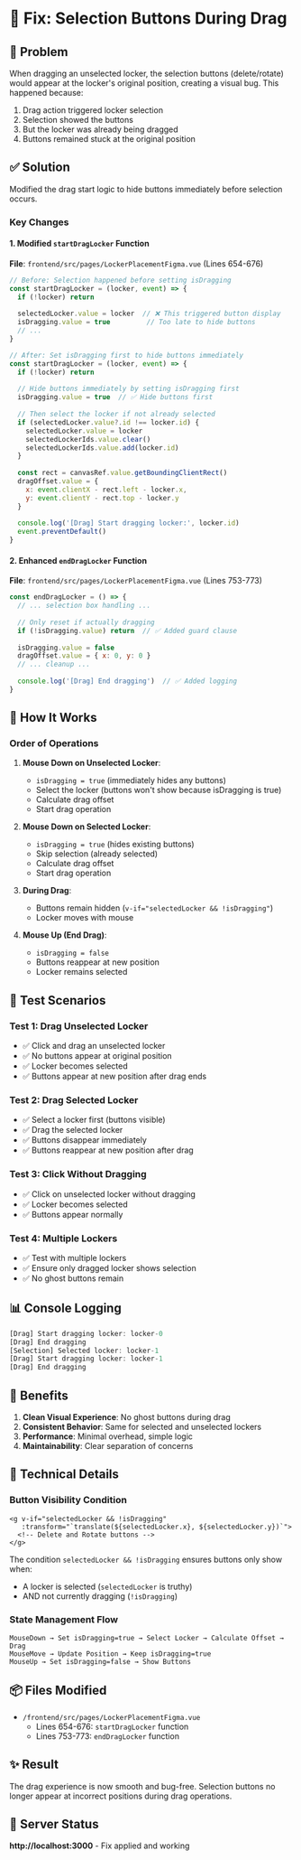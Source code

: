 # 🔧 Fix: Selection Buttons During Drag

## 🐛 Problem
When dragging an unselected locker, the selection buttons (delete/rotate) would appear at the locker's original position, creating a visual bug. This happened because:
1. Drag action triggered locker selection
2. Selection showed the buttons
3. But the locker was already being dragged
4. Buttons remained stuck at the original position

## ✅ Solution
Modified the drag start logic to hide buttons immediately before selection occurs.

### Key Changes

#### 1. Modified `startDragLocker` Function
**File**: `frontend/src/pages/LockerPlacementFigma.vue` (Lines 654-676)

```javascript
// Before: Selection happened before setting isDragging
const startDragLocker = (locker, event) => {
  if (!locker) return
  
  selectedLocker.value = locker  // ❌ This triggered button display
  isDragging.value = true         // Too late to hide buttons
  // ...
}

// After: Set isDragging first to hide buttons immediately
const startDragLocker = (locker, event) => {
  if (!locker) return
  
  // Hide buttons immediately by setting isDragging first
  isDragging.value = true  // ✅ Hide buttons first
  
  // Then select the locker if not already selected
  if (selectedLocker.value?.id !== locker.id) {
    selectedLocker.value = locker
    selectedLockerIds.value.clear()
    selectedLockerIds.value.add(locker.id)
  }
  
  const rect = canvasRef.value.getBoundingClientRect()
  dragOffset.value = {
    x: event.clientX - rect.left - locker.x,
    y: event.clientY - rect.top - locker.y
  }
  
  console.log('[Drag] Start dragging locker:', locker.id)
  event.preventDefault()
}
```

#### 2. Enhanced `endDragLocker` Function
**File**: `frontend/src/pages/LockerPlacementFigma.vue` (Lines 753-773)

```javascript
const endDragLocker = () => {
  // ... selection box handling ...
  
  // Only reset if actually dragging
  if (!isDragging.value) return  // ✅ Added guard clause
  
  isDragging.value = false
  dragOffset.value = { x: 0, y: 0 }
  // ... cleanup ...
  
  console.log('[Drag] End dragging')  // ✅ Added logging
}
```

## 🎯 How It Works

### Order of Operations
1. **Mouse Down on Unselected Locker**:
   - `isDragging = true` (immediately hides any buttons)
   - Select the locker (buttons won't show because isDragging is true)
   - Calculate drag offset
   - Start drag operation

2. **Mouse Down on Selected Locker**:
   - `isDragging = true` (hides existing buttons)
   - Skip selection (already selected)
   - Calculate drag offset
   - Start drag operation

3. **During Drag**:
   - Buttons remain hidden (`v-if="selectedLocker && !isDragging"`)
   - Locker moves with mouse

4. **Mouse Up (End Drag)**:
   - `isDragging = false`
   - Buttons reappear at new position
   - Locker remains selected

## 🧪 Test Scenarios

### Test 1: Drag Unselected Locker
- ✅ Click and drag an unselected locker
- ✅ No buttons appear at original position
- ✅ Locker becomes selected
- ✅ Buttons appear at new position after drag ends

### Test 2: Drag Selected Locker
- ✅ Select a locker first (buttons visible)
- ✅ Drag the selected locker
- ✅ Buttons disappear immediately
- ✅ Buttons reappear at new position after drag

### Test 3: Click Without Dragging
- ✅ Click on unselected locker without dragging
- ✅ Locker becomes selected
- ✅ Buttons appear normally

### Test 4: Multiple Lockers
- ✅ Test with multiple lockers
- ✅ Ensure only dragged locker shows selection
- ✅ No ghost buttons remain

## 📊 Console Logging

```javascript
[Drag] Start dragging locker: locker-0
[Drag] End dragging
[Selection] Selected locker: locker-1
[Drag] Start dragging locker: locker-1
[Drag] End dragging
```

## 🚀 Benefits

1. **Clean Visual Experience**: No ghost buttons during drag
2. **Consistent Behavior**: Same for selected and unselected lockers
3. **Performance**: Minimal overhead, simple logic
4. **Maintainability**: Clear separation of concerns

## 📌 Technical Details

### Button Visibility Condition
```vue
<g v-if="selectedLocker && !isDragging" 
   :transform="`translate(${selectedLocker.x}, ${selectedLocker.y})`">
  <!-- Delete and Rotate buttons -->
</g>
```

The condition `selectedLocker && !isDragging` ensures buttons only show when:
- A locker is selected (`selectedLocker` is truthy)
- AND not currently dragging (`!isDragging`)

### State Management Flow
```
MouseDown → Set isDragging=true → Select Locker → Calculate Offset → Drag
MouseMove → Update Position → Keep isDragging=true
MouseUp → Set isDragging=false → Show Buttons
```

## 📦 Files Modified
- `/frontend/src/pages/LockerPlacementFigma.vue`
  - Lines 654-676: `startDragLocker` function
  - Lines 753-773: `endDragLocker` function

## ✨ Result
The drag experience is now smooth and bug-free. Selection buttons no longer appear at incorrect positions during drag operations.

## 📌 Server Status
**http://localhost:3000** - Fix applied and working